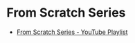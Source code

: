 # From Scratch Series

- [From Scratch Series - YouTube Playlist](https://youtube.com/playlist?list=PLSe3AYZPsZu2YYszvKYWXpsEizWgrFCbC&si=fWZ2mVrZgj-dCNMx)
